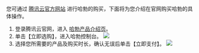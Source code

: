 
您可通过 [腾讯云官方网站](https://cloud.tencent.com/) 进行哈勃的购买，下面将为您介绍在官网购买哈勃的具体操作。
1. 登录腾讯云官网，进入 [哈勃产品介绍页](https://cloud.tencent.com/product/habo)。
2. 单击【立即选购】，进入哈勃控制台。
![](https://main.qcloudimg.com/raw/1bb0ebe9f4751c04a8a3690239ecbdf1.png)
3. 选择您所需要的产品及购买时长，确认无误后单击【立即支付】。
![](https://main.qcloudimg.com/raw/00662a332b13a500358c0e9cdbb1dd16.png)
